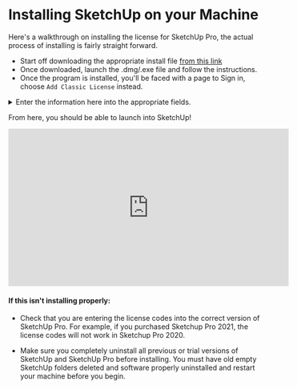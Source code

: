 # Installing SketchUp on your Machine

Here's a walkthrough on installing the license for SketchUp Pro, the actual process of installing is fairly straight forward.

- Start off downloading the appropriate install file [from this link](https://help.sketchup.com/en/downloading-sketchup)
- Once downloaded, launch the .dmg/.exe file and follow the instructions.
- Once the program is installed, you'll be faced with a page to Sign in, choose `Add Classic License` instead.

<details>
<summary>Enter the information here into the appropriate fields.</summary>

serial_number : WH-00161147-CER

auth_code : ad341e9f841406
</details>

</details>

From here, you should be able to launch into SketchUp!


<iframe width="560" height="315" src="https://www.youtube.com/embed/gUeI2z8grsM" frameborder="0" allow="accelerometer; autoplay; clipboard-write; encrypted-media; gyroscope; picture-in-picture" allowfullscreen></iframe>

#### If this isn't installing properly:

- Check that you are entering the license codes into the correct version of SketchUp Pro. For example, if you purchased Sketchup Pro 2021, the license codes will not work in Sketchup Pro 2020.

- Make sure you completely uninstall all previous or trial versions of SketchUp and SketchUp Pro before installing. You must have old empty SketchUp folders deleted and software properly uninstalled and restart your machine before you begin.
